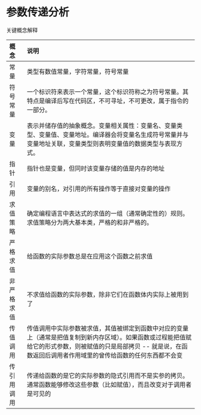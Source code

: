 # 参数传递分析
关键概念解释

| 概念 | 说明 |
| :--- | :--- |
| 常量 | 类型有数值常量，字符常量，符号常量 |
| 符号常量 | 一个标识符来表示一个常量，这个标识符称之为符号常量。其特点是编译后写在代码区，不可寻址，不可更改，属于指令的一部分。 |
| 变量 | 表示并储存值的抽象概念。变量相关属性：变量名、变量类型、变量值、变量地址。编译器会将变量名生成符号常量并与变量地址关联，变量类型则表明变量值的数据类型与表现方式。 |
| 指针 | 指针也是变量，但同时该变量存储的值是内存的地址 |
| 引用 | 变量的别名，对引用的所有操作等于直接对变量的操作 |  
| 求值策略 | 确定编程语言中表达式的求值的一组（通常确定性的）规则。求值策略分为两大基本类，严格的和非严格的。 |
| 严格求值 | 给函数的实际参数总是在应用这个函数之前求值 |
| 非严格求值 | 不求值给函数的实际参数，除非它们在函数体内实际上被用到了 |
| 传值调用 | 传值调用中实际参数被求值，其值被绑定到函数中对应的变量上（通常是把值复制到新内存区域）。如果函数或过程能把值赋给它的形式参数，则被赋值的只是局部拷贝 -- 就是说，在函数返回后调用者作用域里的曾传给函数的任何东西都不会变 |
| 传引用调用 | 传递给函数的是它的实际参数的隐式引用而不是实参的拷贝。通常函数能够修改这些参数（比如赋值），而且改变对于调用者是可见的 |  
